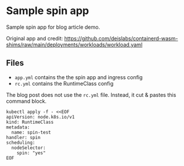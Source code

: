# Sample spin app

Sample spin app for blog article demo.

Original app and credit: https://github.com/deislabs/containerd-wasm-shims/raw/main/deployments/workloads/workload.yaml

## Files

- `app.yml` contains the the spin app and ingress config
- `rc.yml` contains the RuntimeClass config

The blog post does not use the `rc.yml` file. Instead, it cut & pastes this command block.

```
kubectl apply -f - <<EOF
apiVersion: node.k8s.io/v1
kind: RuntimeClass
metadata:
  name: spin-test
handler: spin
scheduling:
  nodeSelector:
    spin: "yes"
EOF
```
